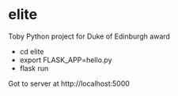 elite
=====

Toby Python project for Duke of Edinburgh award

- cd elite
- export FLASK_APP=hello.py
- flask run

Got to server at http://localhost:5000
